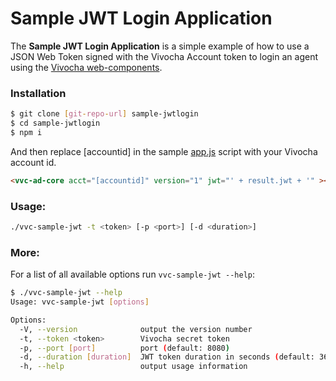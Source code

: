 # Sample JWT Login Application

The **Sample JWT Login Application** is a simple example of how to use a JSON Web Token signed with the Vivocha Account token to login an agent using the [Vivocha web-components](https://components.vivocha.com/docs/latest/).

### Installation

```sh
$ git clone [git-repo-url] sample-jwtlogin
$ cd sample-jwtlogin
$ npm i
```

And then replace [accountid] in the sample [app.js](./public/app.js) script with your Vivocha account id.

```html
<vvc-ad-core acct="[accountid]" version="1" jwt="' + result.jwt + '" ></vvc-ad-core>
```

### Usage:
```sh
./vvc-sample-jwt -t <token> [-p <port>] [-d <duration>]
```

### More:
For a list of all available options run `vvc-sample-jwt --help`:
```sh
$ ./vvc-sample-jwt --help
Usage: vvc-sample-jwt [options]

Options:
  -V, --version              output the version number
  -t, --token <token>        Vivocha secret token
  -p, --port [port]          port (default: 8080)
  -d, --duration [duration]  JWT token duration in seconds (default: 3600 seconds, 1 hour)
  -h, --help                 output usage information
```
